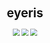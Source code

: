 <p align="center">
    <h1 align="center">eyeris</h1>
</p>
<p align="center">
    <a href="LICENSE.md" alt="MIT License">
        <img src="https://badgen.net/static/license/MIT/blue?icon=github" /></a>
    <a href="https://github.com/shawntschwartz/eyeris/actions/workflows/build.yml/badge.svg" alt="R Package Build Status">
        <img src="https://github.com/shawntschwartz/eyeris/actions/workflows/build.yml/badge.svg" /></a>
    <a href="https://github.com/shawntschwartz/eyeris/actions/workflows/linter.yml/badge.svg" alt="R Package Linter Status">
        <img src="https://github.com/shawntschwartz/eyeris/actions/workflows/linter.yml/badge.svg" /></a>
</p>
